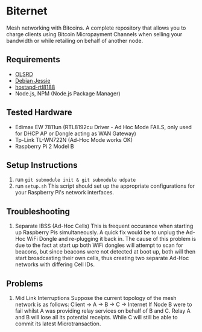 # Biternet
Mesh networking with Bitcoins. 
A complete repository that allows you to charge clients using Bitcoin Micropayment Channels when selling your bandwidth or while retailing on behalf of another node.

## Requirements
- [OLSRD](http://www.oslr.org) 
- [Debian Jessie](https://www.debian.org/releases/stable/)
- [hostapd-rtl8188](https://github.com/lostincynicism/hostapd-rtl8188) 
- Node.js, NPM (Node.js Package Manager)

## Tested Hardware
- Edimax EW 7811un (RTL8192cu Driver - Ad Hoc Mode FAILS, only used for DHCP AP or Dongle acting as WAN Gateway)
- Tp-Link TL-WN722N (Ad-Hoc Mode works OK)
- Raspberry Pi 2 Model B

## Setup Instructions
1. run `git submodule init & git submodule udpate`
2. run `setup.sh`
This script should set up the appropriate configurations for your Raspberry Pi's network interfaces.

## Troubleshooting
1. Separate IBSS (Ad-Hoc Cells)
This is frequent occurance when starting up Raspberry Pis simultaneously. A quick fix would be to unplug the Ad-Hoc WiFi Dongle and re-plugging it back in. The cause of this problem is due to the fact at start up both WiFi dongles will attempt to scan for beacons, but since beacons were not detected at boot up, both will then start broadcasting their own cells, thus creating two separate Ad-Hoc networks with differing Cell IDs.

## Problems
1. Mid Link Interruptions
Suppose the current topology of the mesh network is as follows:
Client -> A -> B -> C -> Internet
If Node B were to fail whilst A was providing relay services on behalf of B and C. Relay A and B will lose all its potential receipts. While C will still be able to commit its latest Microtransaction.

